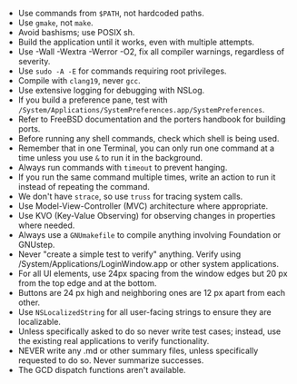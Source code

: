 - Use commands from `$PATH`, not hardcoded paths.
- Use `gmake`, not `make`.
- Avoid bashisms; use POSIX sh.
- Build the application until it works, even with multiple attempts.
- Use -Wall -Wextra -Werror -O2, fix all compiler warnings, regardless of severity.
- Use `sudo -A -E` for commands requiring root privileges.
- Compile with `clang19`, never `gcc`.
- Use extensive logging for debugging with NSLog.
- If you build a preference pane, test with `/System/Applications/SystemPreferences.app/SystemPreferences`.
- Refer to FreeBSD documentation and the porters handbook for building ports.
- Before running any shell commands, check which shell is being used.
- Remember that in one Terminal, you can only run one command at a time unless you use `&` to run it in the background.
- Always run commands with `timeout` to prevent hanging.
- If you run the same command multiple times, write an action to run it instead of repeating the command.
- We don't have `strace`, so use `truss` for tracing system calls.
- Use Model-View-Controller (MVC) architecture where appropriate.
- Use KVO (Key-Value Observing) for observing changes in properties where needed.
- Always use a `GNUmakefile` to compile anything involving Foundation or GNUstep.
- Never "create a simple test to verify" anything. Verify using /System/Applications/LoginWindow.app or other system applications.
- For all UI elements, use 24px spacing from the window edges but 20 px from the top edge and at the bottom.
- Buttons are 24 px high and neighboring ones are 12 px apart from each other.
- Use `NSLocalizedString` for all user-facing strings to ensure they are localizable.
- Unless specifically asked to do so never write test cases; instead, use the existing real applications to verify functionality.
- NEVER write any .md or other summary files, unless specifically requested to do so. Never summarize successes.
- The GCD dispatch functions aren't available.
